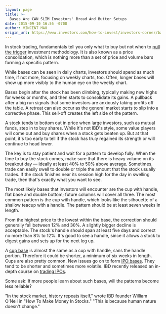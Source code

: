 ```yaml
---
layout: page
title: >-
  Bases Are CAN SLIM Investors' Bread And Butter Setups
date: 2015-09-10 16:56 -0700
author: VINCENT MAO
origin_url: https://www.investors.com/how-to-invest/investors-corner/bases-are-just-chart-patterns/
---
```


In stock trading, fundamentals tell you only what to buy but not when to [pull the trigger](http://education.investors.com/courselandingpage.aspx?id=735749&nav=IBDUCourse2) investment methodology. It is also known as a price consolidation, which is nothing more than a set of price and volume bars forming a specific pattern.

While bases can be seen in daily charts, investors should spend as much time, if not more, focusing on weekly charts, too. Often, longer bases will show up more visibly to the human eye on the weekly chart.

Bases begin after the stock has been climbing, typically making new highs for weeks or months, and then starts to consolidate its gains. A pullback after a big run signals that some investors are anxiously taking profits off the table. A retreat can also occur as the general market starts to slip into a corrective phase. This sell-off creates the left side of the pattern.

A stock tends to bottom out in price when large investors, such as mutual funds, step in to buy shares. While it's not IBD's style, some value players will come out and buy shares when a stock gets beaten up. But at that point, it's too early to tell if the stock has truly regained its strength or will continue to head lower.

The key is to stay patient and wait for a pattern to develop fully. When the time to buy the stock comes, make sure that there is heavy volume on its breakout day — ideally at least 40% to 50% above average. Sometimes, trade can easily swell to double or triple the amount that the stock usually trades. If the stock finishes near its session high for the day in swelling trade, then that's exactly what you want to see.

The most likely bases that investors will encounter are the cup with handle, flat base and double bottom; future columns will cover all three. The most common pattern is the cup with handle, which looks like the silhouette of a shallow teacup with a handle. The pattern should be at least seven weeks in length.

From the highest price to the lowest within the base, the correction should generally fall between 12% and 30%. A slightly bigger decline is acceptable. The stock's handle should span at least five days and correct no more than 8% to 12%. It's good to see a handle, since it allows a stock to digest gains and sets up for the next leg up.

A [cup base](http://education.investors.com/investors-corner/746319-how-to-buy-cup-bases.htm) is almost the same as a cup with handle, sans the handle portion. Therefore it could be shorter, a minimum of six weeks in length. Cups are also pretty common. New issues go on to form [IPO bases](http://news.investors.com/iponews.htm). They tend to be shorter and sometimes more volatile. IBD recently released an in-depth course on [trading IPOs](https://www.investors.com/products/ibd-home-study-program/ipo-trading-strategies/?src=A3L2BEC).

Some ask: If more people learn about such bases, will the patterns become less reliable?

"In the stock market, history repeats itself," wrote IBD founder William O'Neil in "How To Make Money In Stocks." "This is because human nature doesn't change."
